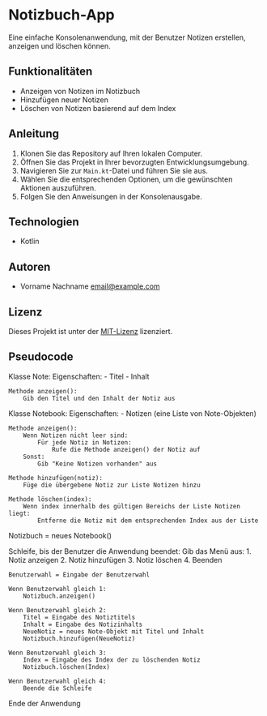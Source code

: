 # Notizbuch-App

Eine einfache Konsolenanwendung, mit der Benutzer Notizen erstellen, anzeigen und löschen können.

## Funktionalitäten

- Anzeigen von Notizen im Notizbuch
- Hinzufügen neuer Notizen
- Löschen von Notizen basierend auf dem Index

## Anleitung

1. Klonen Sie das Repository auf Ihren lokalen Computer.
2. Öffnen Sie das Projekt in Ihrer bevorzugten Entwicklungsumgebung.
3. Navigieren Sie zur `Main.kt`-Datei und führen Sie sie aus.
4. Wählen Sie die entsprechenden Optionen, um die gewünschten Aktionen auszuführen.
5. Folgen Sie den Anweisungen in der Konsolenausgabe.

## Technologien

- Kotlin

## Autoren

- Vorname Nachname <email@example.com>

## Lizenz

Dieses Projekt ist unter der [MIT-Lizenz](LICENSE) lizenziert.

## Pseudocode

Klasse Note:
    Eigenschaften:
        - Titel
        - Inhalt
    
    Methode anzeigen():
        Gib den Titel und den Inhalt der Notiz aus

Klasse Notebook:
    Eigenschaften:
        - Notizen (eine Liste von Note-Objekten)
    
    Methode anzeigen():
        Wenn Notizen nicht leer sind:
            Für jede Notiz in Notizen:
                Rufe die Methode anzeigen() der Notiz auf
        Sonst:
            Gib "Keine Notizen vorhanden" aus
    
    Methode hinzufügen(notiz):
        Füge die übergebene Notiz zur Liste Notizen hinzu
    
    Methode löschen(index):
        Wenn index innerhalb des gültigen Bereichs der Liste Notizen liegt:
            Entferne die Notiz mit dem entsprechenden Index aus der Liste
    
Notizbuch = neues Notebook()

Schleife, bis der Benutzer die Anwendung beendet:
    Gib das Menü aus:
        1. Notiz anzeigen
        2. Notiz hinzufügen
        3. Notiz löschen
        4. Beenden
        
    Benutzerwahl = Eingabe der Benutzerwahl
    
    Wenn Benutzerwahl gleich 1:
        Notizbuch.anzeigen()
    
    Wenn Benutzerwahl gleich 2:
        Titel = Eingabe des Notiztitels
        Inhalt = Eingabe des Notizinhalts
        NeueNotiz = neues Note-Objekt mit Titel und Inhalt
        Notizbuch.hinzufügen(NeueNotiz)
    
    Wenn Benutzerwahl gleich 3:
        Index = Eingabe des Index der zu löschenden Notiz
        Notizbuch.löschen(Index)
    
    Wenn Benutzerwahl gleich 4:
        Beende die Schleife
    
Ende der Anwendung
